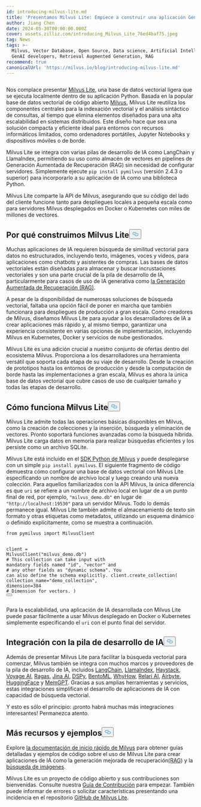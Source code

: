```yaml
---
id: introducing-milvus-lite.md
title: 'Presentamos Milvus Lite: Empiece a construir una aplicación GenAI en segundos'
author: Jiang Chen
date: 2024-05-30T00:00:00.000Z
cover: assets.zilliz.com/introducing_Milvus_Lite_76ed4baf75.jpeg
tag: News
tags: >-
  Milvus, Vector Database, Open Source, Data science, Artificial Intelligence,
  GenAI developers, Retrieval Augmented Generation, RAG
recommend: true
canonicalUrl: 'https://milvus.io/blog/introducing-milvus-lite.md'
---
```

<p>
  <span class="img-wrapper">
    <img translate="no" src="https://assets.zilliz.com/2_72e444c8dc.JPG" alt="" class="doc-image" id="" />
    <span></span>
  </span>
</p>
<p>Nos complace presentar <a href="https://milvus.io/docs/milvus_lite.md">Milvus Lite</a>, una base de datos vectorial ligera que se ejecuta localmente dentro de su aplicación Python. Basada en la popular base de datos vectorial de código abierto <a href="https://milvus.io/intro">Milvus</a>, Milvus Lite reutiliza los componentes centrales para la indexación vectorial y el análisis sintáctico de consultas, al tiempo que elimina elementos diseñados para una alta escalabilidad en sistemas distribuidos. Este diseño hace que sea una solución compacta y eficiente ideal para entornos con recursos informáticos limitados, como ordenadores portátiles, Jupyter Notebooks y dispositivos móviles o de borde.</p>
<p>Milvus Lite se integra con varias pilas de desarrollo de IA como LangChain y LlamaIndex, permitiendo su uso como almacén de vectores en pipelines de Generación Aumentada de Recuperación (RAG) sin necesidad de configurar servidores. Simplemente ejecute <code translate="no">pip install pymilvus</code> (versión 2.4.3 o superior) para incorporarlo a su aplicación de IA como una biblioteca Python.</p>
<p>Milvus Lite comparte la API de Milvus, asegurando que su código del lado del cliente funcione tanto para despliegues locales a pequeña escala como para servidores Milvus desplegados en Docker o Kubernetes con miles de millones de vectores.</p>
<h2 id="Why-We-Built-Milvus-Lite" class="common-anchor-header">Por qué construimos Milvus Lite<button data-href="#Why-We-Built-Milvus-Lite" class="anchor-icon" translate="no">
      <svg translate="no"
        aria-hidden="true"
        focusable="false"
        height="20"
        version="1.1"
        viewBox="0 0 16 16"
        width="16"
      >
        <path
          fill="#0092E4"
          fill-rule="evenodd"
          d="M4 9h1v1H4c-1.5 0-3-1.69-3-3.5S2.55 3 4 3h4c1.45 0 3 1.69 3 3.5 0 1.41-.91 2.72-2 3.25V8.59c.58-.45 1-1.27 1-2.09C10 5.22 8.98 4 8 4H4c-.98 0-2 1.22-2 2.5S3 9 4 9zm9-3h-1v1h1c1 0 2 1.22 2 2.5S13.98 12 13 12H9c-.98 0-2-1.22-2-2.5 0-.83.42-1.64 1-2.09V6.25c-1.09.53-2 1.84-2 3.25C6 11.31 7.55 13 9 13h4c1.45 0 3-1.69 3-3.5S14.5 6 13 6z"
        ></path>
      </svg>
    </button></h2><p>Muchas aplicaciones de IA requieren búsqueda de similitud vectorial para datos no estructurados, incluyendo texto, imágenes, voces y videos, para aplicaciones como chatbots y asistentes de compras. Las bases de datos vectoriales están diseñadas para almacenar y buscar incrustaciones vectoriales y son una parte crucial de la pila de desarrollo de IA, particularmente para casos de uso de IA generativa como <a href="https://zilliz.com/learn/Retrieval-Augmented-Generation">la Generación Aumentada de Recuperación (RAG)</a>.</p>
<p>A pesar de la disponibilidad de numerosas soluciones de búsqueda vectorial, faltaba una opción fácil de poner en marcha que también funcionara para despliegues de producción a gran escala. Como creadores de Milvus, diseñamos Milvus Lite para ayudar a los desarrolladores de IA a crear aplicaciones más rápido y, al mismo tiempo, garantizar una experiencia consistente en varias opciones de implementación, incluyendo Milvus en Kubernetes, Docker y servicios de nube gestionados.</p>
<p>Milvus Lite es una adición crucial a nuestro conjunto de ofertas dentro del ecosistema Milvus. Proporciona a los desarrolladores una herramienta versátil que soporta cada etapa de su viaje de desarrollo. Desde la creación de prototipos hasta los entornos de producción y desde la computación de borde hasta las implementaciones a gran escala, Milvus es ahora la única base de datos vectorial que cubre casos de uso de cualquier tamaño y todas las etapas de desarrollo.</p>
<h2 id="How-Milvus-Lite-Works" class="common-anchor-header">Cómo funciona Milvus Lite<button data-href="#How-Milvus-Lite-Works" class="anchor-icon" translate="no">
      <svg translate="no"
        aria-hidden="true"
        focusable="false"
        height="20"
        version="1.1"
        viewBox="0 0 16 16"
        width="16"
      >
        <path
          fill="#0092E4"
          fill-rule="evenodd"
          d="M4 9h1v1H4c-1.5 0-3-1.69-3-3.5S2.55 3 4 3h4c1.45 0 3 1.69 3 3.5 0 1.41-.91 2.72-2 3.25V8.59c.58-.45 1-1.27 1-2.09C10 5.22 8.98 4 8 4H4c-.98 0-2 1.22-2 2.5S3 9 4 9zm9-3h-1v1h1c1 0 2 1.22 2 2.5S13.98 12 13 12H9c-.98 0-2-1.22-2-2.5 0-.83.42-1.64 1-2.09V6.25c-1.09.53-2 1.84-2 3.25C6 11.31 7.55 13 9 13h4c1.45 0 3-1.69 3-3.5S14.5 6 13 6z"
        ></path>
      </svg>
    </button></h2><p>Milvus Lite admite todas las operaciones básicas disponibles en Milvus, como la creación de colecciones y la inserción, búsqueda y eliminación de vectores. Pronto soportará funciones avanzadas como la búsqueda híbrida. Milvus Lite carga datos en memoria para realizar búsquedas eficientes y los persiste como un archivo SQLite.</p>
<p>Milvus Lite está incluido en el <a href="https://github.com/milvus-io/pymilvus">SDK Python de Milvus</a> y puede desplegarse con un simple <code translate="no">pip install pymilvus</code>. El siguiente fragmento de código demuestra cómo configurar una base de datos vectorial con Milvus Lite especificando un nombre de archivo local y luego creando una nueva colección. Para aquellos familiarizados con la API Milvus, la única diferencia es que <code translate="no">uri</code> se refiere a un nombre de archivo local en lugar de a un punto final de red, por ejemplo, <code translate="no">&quot;milvus_demo.db&quot;</code> en lugar de <code translate="no">&quot;http://localhost:19530&quot;</code> para un servidor Milvus. Todo lo demás permanece igual. Milvus Lite también admite el almacenamiento de texto sin formato y otras etiquetas como metadatos, utilizando un esquema dinámico o definido explícitamente, como se muestra a continuación.</p>
<pre><code translate="no"><span class="hljs-keyword">from</span> pymilvus <span class="hljs-keyword">import</span> MilvusClient

client = MilvusClient(<span class="hljs-string">&quot;milvus_demo.db&quot;</span>)
<span class="hljs-comment"># This collection can take input with mandatory fields named &quot;id&quot;, &quot;vector&quot; and</span>
<span class="hljs-comment"># any other fields as &quot;dynamic schema&quot;. You can also define the schema explicitly.</span>
client.create_collection(
    collection_name=<span class="hljs-string">&quot;demo_collection&quot;</span>,
    dimension=<span class="hljs-number">384</span>  <span class="hljs-comment"># Dimension for vectors.</span>
)
<button class="copy-code-btn"></button></code></pre>
<p>Para la escalabilidad, una aplicación de IA desarrollada con Milvus Lite puede pasar fácilmente a usar Milvus desplegado en Docker o Kubernetes simplemente especificando el <code translate="no">uri</code> con el punto final del servidor.</p>
<h2 id="Integration-with-AI-Development-Stack" class="common-anchor-header">Integración con la pila de desarrollo de IA<button data-href="#Integration-with-AI-Development-Stack" class="anchor-icon" translate="no">
      <svg translate="no"
        aria-hidden="true"
        focusable="false"
        height="20"
        version="1.1"
        viewBox="0 0 16 16"
        width="16"
      >
        <path
          fill="#0092E4"
          fill-rule="evenodd"
          d="M4 9h1v1H4c-1.5 0-3-1.69-3-3.5S2.55 3 4 3h4c1.45 0 3 1.69 3 3.5 0 1.41-.91 2.72-2 3.25V8.59c.58-.45 1-1.27 1-2.09C10 5.22 8.98 4 8 4H4c-.98 0-2 1.22-2 2.5S3 9 4 9zm9-3h-1v1h1c1 0 2 1.22 2 2.5S13.98 12 13 12H9c-.98 0-2-1.22-2-2.5 0-.83.42-1.64 1-2.09V6.25c-1.09.53-2 1.84-2 3.25C6 11.31 7.55 13 9 13h4c1.45 0 3-1.69 3-3.5S14.5 6 13 6z"
        ></path>
      </svg>
    </button></h2><p>Además de presentar Milvus Lite para facilitar la búsqueda vectorial para comenzar, Milvus también se integra con muchos marcos y proveedores de la pila de desarrollo de IA, incluidos <a href="https://python.langchain.com/v0.2/docs/integrations/vectorstores/milvus/">LangChain</a>, <a href="https://docs.llamaindex.ai/en/stable/examples/vector_stores/MilvusIndexDemo/">LlamaIndex</a>, <a href="https://haystack.deepset.ai/integrations/milvus-document-store">Haystack</a>, <a href="https://blog.voyageai.com/2024/05/30/semantic-search-with-milvus-lite-and-voyage-ai/">Voyage AI</a>, <a href="https://milvus.io/docs/integrate_with_ragas.md">Ragas</a>, <a href="https://jina.ai/news/implementing-a-chat-history-rag-with-jina-ai-and-milvus-lite/">Jina AI</a>, <a href="https://dspy-docs.vercel.app/docs/deep-dive/retrieval_models_clients/MilvusRM">DSPy</a>, <a href="https://www.bentoml.com/blog/building-a-rag-app-with-bentocloud-and-milvus-lite">BentoML</a>, <a href="https://chiajy.medium.com/70873c7576f1">WhyHow</a>, <a href="https://blog.relari.ai/case-study-using-synthetic-data-to-benchmark-rag-systems-be324904ace1">Relari AI</a>, <a href="https://docs.airbyte.com/integrations/destinations/milvus">Airbyte</a>, <a href="https://milvus.io/docs/integrate_with_hugging-face.md">HuggingFace</a> y <a href="https://memgpt.readme.io/docs/storage#milvus">MemGPT</a>. Gracias a sus amplias herramientas y servicios, estas integraciones simplifican el desarrollo de aplicaciones de IA con capacidad de búsqueda vectorial.</p>
<p>Y esto es sólo el principio: ¡pronto habrá muchas más integraciones interesantes! Permanezca atento.</p>
<h2 id="More-Resources-and-Examples" class="common-anchor-header">Más recursos y ejemplos<button data-href="#More-Resources-and-Examples" class="anchor-icon" translate="no">
      <svg translate="no"
        aria-hidden="true"
        focusable="false"
        height="20"
        version="1.1"
        viewBox="0 0 16 16"
        width="16"
      >
        <path
          fill="#0092E4"
          fill-rule="evenodd"
          d="M4 9h1v1H4c-1.5 0-3-1.69-3-3.5S2.55 3 4 3h4c1.45 0 3 1.69 3 3.5 0 1.41-.91 2.72-2 3.25V8.59c.58-.45 1-1.27 1-2.09C10 5.22 8.98 4 8 4H4c-.98 0-2 1.22-2 2.5S3 9 4 9zm9-3h-1v1h1c1 0 2 1.22 2 2.5S13.98 12 13 12H9c-.98 0-2-1.22-2-2.5 0-.83.42-1.64 1-2.09V6.25c-1.09.53-2 1.84-2 3.25C6 11.31 7.55 13 9 13h4c1.45 0 3-1.69 3-3.5S14.5 6 13 6z"
        ></path>
      </svg>
    </button></h2><p>Explore <a href="https://milvus.io/docs/quickstart.md">la documentación de inicio rápido de Milvus</a> para obtener guías detalladas y ejemplos de código sobre el uso de Milvus Lite para crear aplicaciones de IA como la generación mejorada de recuperación<a href="https://github.com/milvus-io/bootcamp/blob/master/bootcamp/tutorials/quickstart/build_RAG_with_milvus.ipynb">(RAG</a>) y la <a href="https://github.com/milvus-io/bootcamp/blob/master/bootcamp/tutorials/quickstart/image_search_with_milvus.ipynb">búsqueda de imágenes</a>.</p>
<p>Milvus Lite es un proyecto de código abierto y sus contribuciones son bienvenidas. Consulte nuestra <a href="https://github.com/milvus-io/milvus-lite/blob/main/CONTRIBUTING.md">Guía de Contribución</a> para empezar. También puede informar de errores o solicitar características presentando una incidencia en el repositorio <a href="https://github.com/milvus-io/milvus-lite">GitHub de Milvus Lite</a>.</p>
